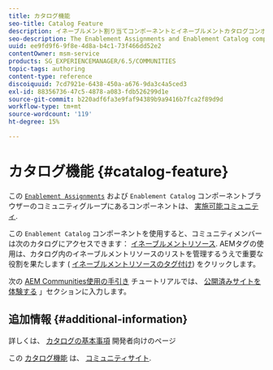 ```yaml
---
title: カタログ機能
seo-title: Catalog Feature
description: イネーブルメント割り当てコンポーネントとイネーブルメントカタログコンポーネントは、イネーブルメントコミュニティのコンポーネントです
seo-description: The Enablement Assignments and Enablement Catalog components are components of an enablement community
uuid: ee9fd9f6-9f8e-4d8a-b4c1-73f466dd52e2
contentOwner: msm-service
products: SG_EXPERIENCEMANAGER/6.5/COMMUNITIES
topic-tags: authoring
content-type: reference
discoiquuid: 7cd7921e-6438-450a-a676-9da3c4a5ced3
exl-id: 88356736-47c5-4878-a083-fdb526299d1e
source-git-commit: b220adf6fa3e9faf94389b9a9416b7fca2f89d9d
workflow-type: tm+mt
source-wordcount: '119'
ht-degree: 15%

---
```


# カタログ機能 {#catalog-feature}

この [`Enablement Assignments`](assignments.md) および `Enablement Catalog` コンポーネントブラウザーのコミュニティグループにあるコンポーネントは、 [実施可能コミュニティ](overview.md#enablement-community).

この `Enablement Catalog` コンポーネントを使用すると、コミュニティメンバーは次のカタログにアクセスできます： [イネーブルメントリソース](resources.md). AEMタグの使用は、カタログ内のイネーブルメントリソースのリストを管理するうえで重要な役割を果たします ( [イネーブルメントリソースのタグ付け](tag-resources.md)) をクリックします。

次の [AEM Communities使用の手引き](getting-started-enablement.md) チュートリアルでは、 [公開済みサイトを体験する](enablement-published-site.md) 」セクションに入力します。

## 追加情報 {#additional-information}

詳しくは、 [カタログの基本事項](catalog-developer-essentials.md) 開発者向けのページ

この [カタログ機能](functions.md#catalog-function) は、 [コミュニティサイト](sites-console.md).
